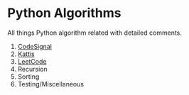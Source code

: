 # Python Algorithms

All things Python algorithm related with detailed comments.

1. [CodeSignal](https://codesignal.com/)
2. [Kattis](https://open.kattis.com/)
3. [LeetCode](https://leetcode.com/explore/)
4. Recursion
5. Sorting
6. Testing/Miscellaneous
